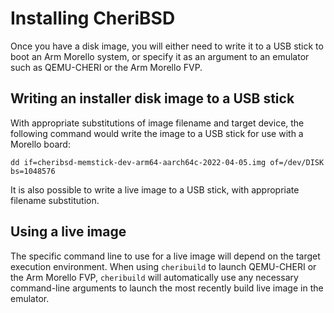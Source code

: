 # Installing CheriBSD

Once you have a disk image, you will either need to write it to a USB stick
to boot an Arm Morello system, or specify it as an argument to an emulator
such as QEMU-CHERI or the Arm Morello FVP.

## Writing an installer disk image to a USB stick

With appropriate substitutions of image filename and target device, the
following command would write the image to a USB stick for use with a Morello
board:

```
dd if=cheribsd-memstick-dev-arm64-aarch64c-2022-04-05.img of=/dev/DISK bs=1048576
```

It is also possible to write a live image to a USB stick, with appropriate
filename substitution.

## Using a live image

The specific command line to use for a live image will depend on the target
execution environment.
When using `cheribuild` to launch QEMU-CHERI or the Arm Morello FVP,
`cheribuild` will automatically use any necessary command-line arguments to
launch the most recently build live image in the emulator.
